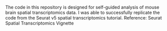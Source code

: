 The code in this repository is designed for self-guided analysis of mouse brain spatial transcriptomics data. I was able to successfully replicate the code from the Seurat v5 spatial transcriptomics tutorial. Reference: Seurat Spatial Transcriptomics Vignette
